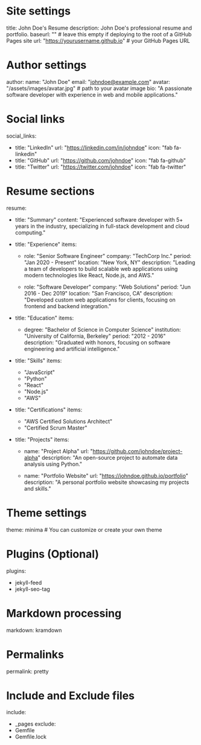 # Site settings
title: John Doe's Resume
description: John Doe's professional resume and portfolio.
baseurl: "" # leave this empty if deploying to the root of a GitHub Pages site
url: "https://yourusername.github.io" # your GitHub Pages URL

# Author settings
author:
  name: "John Doe"
  email: "johndoe@example.com"
  avatar: "/assets/images/avatar.jpg" # path to your avatar image
  bio: "A passionate software developer with experience in web and mobile applications."

# Social links
social_links:
  - title: "LinkedIn"
    url: "https://linkedin.com/in/johndoe"
    icon: "fab fa-linkedin"
  - title: "GitHub"
    url: "https://github.com/johndoe"
    icon: "fab fa-github"
  - title: "Twitter"
    url: "https://twitter.com/johndoe"
    icon: "fab fa-twitter"

# Resume sections
resume:
  - title: "Summary"
    content: "Experienced software developer with 5+ years in the industry, specializing in full-stack development and cloud computing."

  - title: "Experience"
    items:
      - role: "Senior Software Engineer"
        company: "TechCorp Inc."
        period: "Jan 2020 - Present"
        location: "New York, NY"
        description: "Leading a team of developers to build scalable web applications using modern technologies like React, Node.js, and AWS."

      - role: "Software Developer"
        company: "Web Solutions"
        period: "Jun 2016 - Dec 2019"
        location: "San Francisco, CA"
        description: "Developed custom web applications for clients, focusing on frontend and backend integration."

  - title: "Education"
    items:
      - degree: "Bachelor of Science in Computer Science"
        institution: "University of California, Berkeley"
        period: "2012 - 2016"
        description: "Graduated with honors, focusing on software engineering and artificial intelligence."

  - title: "Skills"
    items:
      - "JavaScript"
      - "Python"
      - "React"
      - "Node.js"
      - "AWS"

  - title: "Certifications"
    items:
      - "AWS Certified Solutions Architect"
      - "Certified Scrum Master"

  - title: "Projects"
    items:
      - name: "Project Alpha"
        url: "https://github.com/johndoe/project-alpha"
        description: "An open-source project to automate data analysis using Python."

      - name: "Portfolio Website"
        url: "https://johndoe.github.io/portfolio"
        description: "A personal portfolio website showcasing my projects and skills."

# Theme settings
theme: minima # You can customize or create your own theme

# Plugins (Optional)
plugins:
  - jekyll-feed
  - jekyll-seo-tag

# Markdown processing
markdown: kramdown

# Permalinks
permalink: pretty

# Include and Exclude files
include:
  - _pages
exclude:
  - Gemfile
  - Gemfile.lock
